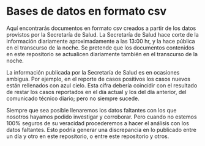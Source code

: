 # Bases de datos en formato csv

Aquí encontrarás documentos en formato csv creados a partir de los datos provistos por la Secretaría de Salud. La Secretaría de Salud hace corte de la información diariamente aproximadamente a las 13:00 hr, y la hace pública en el transcurso de la noche. Se pretende que los documentos contenidos en este repositorio se actualicen diariamente también en el transcurso de la noche.

La información publicada por la Secretaría de Salud es en ocasiones ambigua. Por ejemplo, en el reporte de casos positivos los casos nuevos están rellenados con azul cielo. Esta cifra debería coincidir con el resultado de restar los casos reportados en el día actual y los del día anterior, del comunicado técnico diario; pero no siempre sucede.

Siempre que sea posible llenaremos los datos faltantes con los que nosotros hayamos podido investigar y corroborar. Pero cuando no estemos 100% seguros de su veracidad procederemos a hacer el análisis con los datos faltantes. Esto podría generar una discrepancia en lo publicado entre un día y otro en este repositorio, o entre este repositorio y otros.
